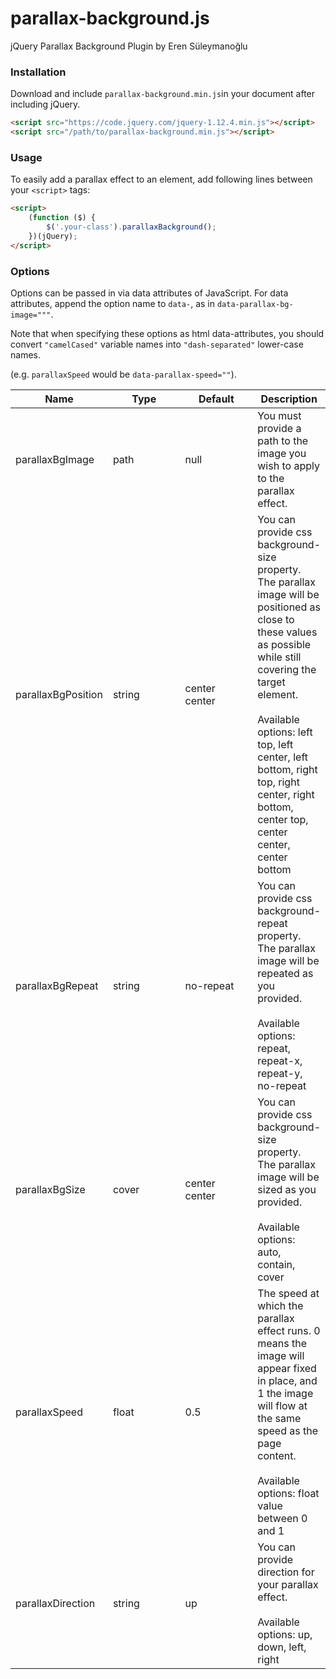# parallax-background.js
jQuery Parallax Background Plugin by Eren Süleymanoğlu


### Installation

Download and include `parallax-background.min.js`in your document after including jQuery.

```html
<script src="https://code.jquery.com/jquery-1.12.4.min.js"></script>
<script src="/path/to/parallax-background.min.js"></script>
```


### Usage

To easily add a parallax effect to an element, add following lines between your `<script>` tags:

```html
<script>
    (function ($) {
        $('.your-class').parallaxBackground();
    })(jQuery);
</script>
```

### Options

Options can be passed in via data attributes of JavaScript. For data attributes, append the option name to `data-`, as in `data-parallax-bg-image="""`.

Note that when specifying these options as html data-attributes, you should convert `"camelCased"` variable names into `"dash-separated"` lower-case names.

(e.g. `parallaxSpeed` would be `data-parallax-speed=""`).


<table class="table table-bordered table-striped">
    <thead>
        <tr>
            <th style="width: 100px;">Name</th>
            <th style="width: 100px;">Type</th>
            <th style="width: 100px;">Default</th>
            <th>Description</th>
        </tr>
    </thead>
    <tbody>
        <tr>
            <td>parallaxBgImage</td>
            <td>path</td>
            <td>null</td>
            <td>You must provide a path to the image you wish to apply to the parallax effect.</td>
        </tr>
        <tr>
            <td>parallaxBgPosition</td>
            <td>string</td>
            <td>center center</td>
            <td>
                You can provide css background-size property. The parallax image will be positioned as close to these values as possible while still covering the target element.<br><br>
                Available options: left top, left center, left bottom, right top, right center, right bottom, center top, center center, center bottom
            </td>
        </tr>
        <tr>
            <td>parallaxBgRepeat</td>
            <td>string</td>
            <td>no-repeat</td>
            <td>
                You can provide css background-repeat property. The parallax image will be repeated as you provided.<br><br>
                Available options: repeat, repeat-x, repeat-y, no-repeat
            </td>
        </tr>
        <tr>
            <td>parallaxBgSize</td>
            <td>cover</td>
            <td>center center</td>
            <td>
                You can provide css background-size property. The parallax image will be sized as you provided.<br><br>
                Available options: auto, contain, cover
            </td>
        </tr>
        <tr>
            <td>parallaxSpeed</td>
            <td>float</td>
            <td>0.5</td>
            <td>
                The speed at which the parallax effect runs. 0 means the image will appear fixed in place, and 1 the image will flow at the same speed as the page content.<br><br>
                Available options: float value between 0 and 1
            </td>
        </tr>
        <tr>
            <td>parallaxDirection</td>
            <td>string</td>
            <td>up</td>
            <td>
                You can provide direction for your parallax effect.<br><br>
                Available options: up, down, left, right
            </td>
        </tr>
    </tbody>
</table>